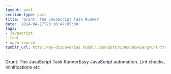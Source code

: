 ```yaml
---
layout: post
section-type: post
title: 'Grunt: The JavaScript Task Runner'
date: '2014-04-17T23:16:47+05:30'
tags:
- javascript
- tool
- open source
tumblr_url: http://my-discoveries.tumblr.com/post/83060065458/grunt-the-javascript-task-runner
---
```

Grunt: The JavaScript Task RunnerEasy JavaScript automation. Lint checks, minifications etc
